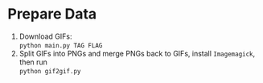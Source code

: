 # Prepare Data
1. Download GIFs:<br>
```python main.py TAG FLAG```
2. Split GIFs into PNGs and merge PNGs back to GIFs, install ``Imagemagick``, then run<br>
```python gif2gif.py```
